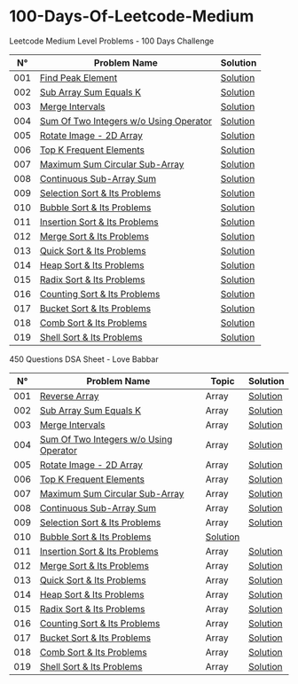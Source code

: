 # 100-Days-Of-Leetcode-Medium
Leetcode Medium Level Problems - 100 Days Challenge

| N°     | Problem Name      | Solution |
| ------ | ----------------- | -------- |
| 001    | [Find Peak Element](https://leetcode.com/problems/find-peak-element/) | [Solution](src/main/java/com/sumitaccess007/FindPeakElement_001) | 
| 002    | [Sub Array Sum Equals K](https://leetcode.com/problems/subarray-sum-equals-k/) | [Solution](src/main/java/com/sumitaccess007/SubArraySumEqualsK_002)  |
| 003    | [Merge Intervals](https://leetcode.com/problems/merge-intervals/) | [Solution](src/main/java/com/sumitaccess007/MergeIntervals_003)  |
| 004    | [Sum Of Two Integers w/o Using Operator](https://leetcode.com/problems/sum-of-two-integers/) | [Solution](src/main/java/com/sumitaccess007/SumOfTwoIntegers_004)  |
| 005    | [Rotate Image - 2D Array](https://leetcode.com/problems/rotate-image/) | [Solution](src/main/java/com/sumitaccess007/RotateImage_005)  |
| 006    | [Top K Frequent Elements](https://leetcode.com/problems/top-k-frequent-elements/) | [Solution](src/main/java/com/sumitaccess007/TopKFrequentElements_006)  |
| 007    | [Maximum Sum Circular Sub-Array](https://leetcode.com/problems/maximum-sum-circular-subarray/) | [Solution](src/main/java/com/sumitaccess007/MaxSumCircularSubArray_007)  |
| 008    | [Continuous Sub-Array Sum](https://leetcode.com/problems/continuous-subarray-sum/) | [Solution](src/main/java/com/sumitaccess007/ContinuousSubarraySum_008)  |
| 009    | [Selection Sort & Its Problems](https://www.geeksforgeeks.org/selection-sort/) | [Solution](src/main/java/com/sumitaccess007/SelectionSort_009)  |
| 010    | [Bubble Sort & Its Problems](https://www.geeksforgeeks.org/bubble-sort/) | [Solution](src/main/java/com/sumitaccess007/BubbleSort_010)  |
| 011    | [Insertion Sort & Its Problems](https://www.geeksforgeeks.org/insertion-sort/) | [Solution](src/main/java/com/sumitaccess007/InsertionSort_011)  |
| 012    | [Merge Sort & Its Problems](https://www.geeksforgeeks.org/merge-sort/) | [Solution](src/main/java/com/sumitaccess007/MergeSort_012)  |
| 013    | [Quick Sort & Its Problems](https://www.geeksforgeeks.org/quick-sort/) | [Solution](src/main/java/com/sumitaccess007/QuickSort_013)  |
| 014    | [Heap Sort & Its Problems](https://www.geeksforgeeks.org/heap-sort/) | [Solution](src/main/java/com/sumitaccess007/HeapSort_014)  |
| 015    | [Radix Sort & Its Problems](https://www.geeksforgeeks.org/radix-sort/) | [Solution](src/main/java/com/sumitaccess007/RadixSort_015)  |
| 016    | [Counting Sort & Its Problems](https://www.geeksforgeeks.org/counting-sort/) | [Solution](src/main/java/com/sumitaccess007/CountingSort_016)  |
| 017    | [Bucket Sort & Its Problems](https://www.geeksforgeeks.org/bucket-sort-2/) | [Solution](src/main/java/com/sumitaccess007/BucketSort_017)  |
| 018    | [Comb Sort & Its Problems](https://www.geeksforgeeks.org/comb-sort/) | [Solution](src/main/java/com/sumitaccess007/CombSort_018)  |
| 019    | [Shell Sort & Its Problems](https://www.geeksforgeeks.org/shellsort/) | [Solution](src/main/java/com/sumitaccess007/ShellSort_019)  |



450 Questions DSA Sheet - Love Babbar

| N°     | Problem Name      | Topic    | Solution |
| ------ | ----------------- | -------- | -------- |
| 001    | [Reverse Array](https://www.geeksforgeeks.org/write-a-program-to-reverse-an-array-or-string/) | Array | [Solution](src/main/java/com/dsasheet450/ReverseArray_001) | 
| 002    | [Sub Array Sum Equals K](https://leetcode.com/problems/subarray-sum-equals-k/) | Array | [Solution](src/main/java/com/sumitaccess007/SubArraySumEqualsK_002)  |
| 003    | [Merge Intervals](https://leetcode.com/problems/merge-intervals/) | Array | [Solution](src/main/java/com/sumitaccess007/MergeIntervals_003)  |
| 004    | [Sum Of Two Integers w/o Using Operator](https://leetcode.com/problems/sum-of-two-integers/) | Array | [Solution](src/main/java/com/sumitaccess007/SumOfTwoIntegers_004)  |
| 005    | [Rotate Image - 2D Array](https://leetcode.com/problems/rotate-image/) | Array | [Solution](src/main/java/com/sumitaccess007/RotateImage_005)  |
| 006    | [Top K Frequent Elements](https://leetcode.com/problems/top-k-frequent-elements/) | Array | [Solution](src/main/java/com/sumitaccess007/TopKFrequentElements_006)  |
| 007    | [Maximum Sum Circular Sub-Array](https://leetcode.com/problems/maximum-sum-circular-subarray/) | Array | [Solution](src/main/java/com/sumitaccess007/MaxSumCircularSubArray_007)  |
| 008    | [Continuous Sub-Array Sum](https://leetcode.com/problems/continuous-subarray-sum/) | Array | [Solution](src/main/java/com/sumitaccess007/ContinuousSubarraySum_008)  |
| 009    | [Selection Sort & Its Problems](https://www.geeksforgeeks.org/selection-sort/) | Array | [Solution](src/main/java/com/sumitaccess007/SelectionSort_009)  |
| 010    | [Bubble Sort & Its Problems](https://www.geeksforgeeks.org/bubble-sort/) | [Solution](src/main/java/com/sumitaccess007/BubbleSort_010)  |
| 011    | [Insertion Sort & Its Problems](https://www.geeksforgeeks.org/insertion-sort/) | Array | [Solution](src/main/java/com/sumitaccess007/InsertionSort_011)  |
| 012    | [Merge Sort & Its Problems](https://www.geeksforgeeks.org/merge-sort/) | Array | [Solution](src/main/java/com/sumitaccess007/MergeSort_012)  |
| 013    | [Quick Sort & Its Problems](https://www.geeksforgeeks.org/quick-sort/) | Array | [Solution](src/main/java/com/sumitaccess007/QuickSort_013)  |
| 014    | [Heap Sort & Its Problems](https://www.geeksforgeeks.org/heap-sort/) | Array | [Solution](src/main/java/com/sumitaccess007/HeapSort_014)  |
| 015    | [Radix Sort & Its Problems](https://www.geeksforgeeks.org/radix-sort/) | Array | [Solution](src/main/java/com/sumitaccess007/RadixSort_015)  |
| 016    | [Counting Sort & Its Problems](https://www.geeksforgeeks.org/counting-sort/) | Array | [Solution](src/main/java/com/sumitaccess007/CountingSort_016)  |
| 017    | [Bucket Sort & Its Problems](https://www.geeksforgeeks.org/bucket-sort-2/) | Array | [Solution](src/main/java/com/sumitaccess007/BucketSort_017)  |
| 018    | [Comb Sort & Its Problems](https://www.geeksforgeeks.org/comb-sort/) | Array | [Solution](src/main/java/com/sumitaccess007/CombSort_018)  |
| 019    | [Shell Sort & Its Problems](https://www.geeksforgeeks.org/shellsort/) | Array | [Solution](src/main/java/com/sumitaccess007/ShellSort_019)  |



